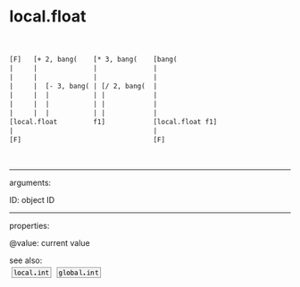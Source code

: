 # local.float

```


[F]   [+ 2, bang(    [* 3, bang(    [bang(
|     |              |              |
|     |              |              |
|     |  [- 3, bang( | [/ 2, bang(  |
|     |  |           | |            |
|     |  |           | |            |
|     |  |           | |            |
[local.float         f1]            [local.float f1]
|                                   |
[F]                                 [F]

            
```
---
arguments:

ID: object ID<br>

---
properties:

@value: current
            value<br>

see also:<br>
![local.int](img/object_local.int.png)
![global.int](img/object_global.int.png)

